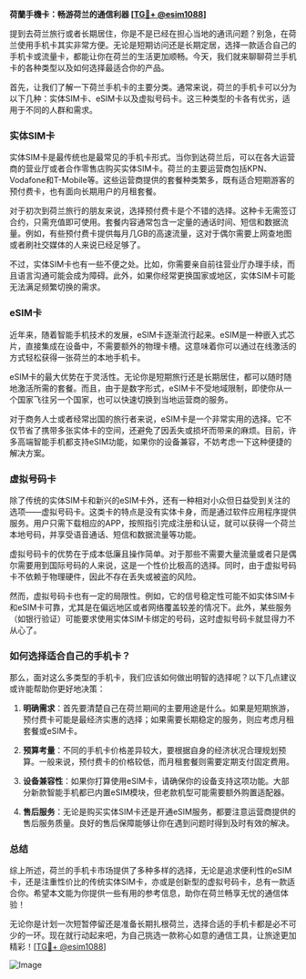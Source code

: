 **荷蘭手機卡：畅游荷兰的通信利器 [[TG💪+ @esim1088](https://t.me/s/esim1088)]**

提到去荷兰旅行或者长期居住，你是不是已经在担心当地的通讯问题？别急，在荷兰使用手机卡其实非常方便。无论是短期访问还是长期定居，选择一款适合自己的手机卡或流量卡，都能让你在荷兰的生活更加顺畅。今天，我们就来聊聊荷兰手机卡的各种类型以及如何选择最适合你的产品。

首先，让我们了解一下荷兰手机卡的主要分类。通常来说，荷兰的手机卡可以分为以下几种：实体SIM卡、eSIM卡以及虚拟号码卡。这三种类型的卡各有优劣，适用于不同的人群和需求。

### 实体SIM卡

实体SIM卡是最传统也是最常见的手机卡形式。当你到达荷兰后，可以在各大运营商的营业厅或者合作零售店购买实体SIM卡。荷兰的主要运营商包括KPN、Vodafone和T-Mobile等。这些运营商提供的套餐种类繁多，既有适合短期游客的预付费卡，也有面向长期用户的月租套餐。

对于初次到荷兰旅行的朋友来说，选择预付费卡是个不错的选择。这种卡无需签订合约，只需充值即可使用。套餐内容通常包含一定量的通话时间、短信和数据流量。例如，有些预付费卡提供每月几GB的高速流量，这对于偶尔需要上网查地图或者刷社交媒体的人来说已经足够了。

不过，实体SIM卡也有一些不便之处。比如，你需要亲自前往营业厅办理手续，而且语言沟通可能会成为障碍。此外，如果你经常更换国家或地区，实体SIM卡可能无法满足频繁切换的需求。

### eSIM卡

近年来，随着智能手机技术的发展，eSIM卡逐渐流行起来。eSIM是一种嵌入式芯片，直接集成在设备中，不需要额外的物理卡槽。这意味着你可以通过在线激活的方式轻松获得一张荷兰的本地手机卡。

eSIM卡的最大优势在于灵活性。无论你是短期旅行还是长期居住，都可以随时随地激活所需的套餐。而且，由于是数字形式，eSIM卡不受地域限制，即使你从一个国家飞往另一个国家，也可以快速切换到当地运营商的服务。

对于商务人士或者经常出国的旅行者来说，eSIM卡是一个非常实用的选择。它不仅节省了携带多张实体卡的空间，还避免了因丢失或损坏而带来的麻烦。目前，许多高端智能手机都支持eSIM功能，如果你的设备兼容，不妨考虑一下这种便捷的解决方案。

### 虚拟号码卡

除了传统的实体SIM卡和新兴的eSIM卡外，还有一种相对小众但日益受到关注的选项——虚拟号码卡。这类卡的特点是没有实体卡身，而是通过软件应用程序提供服务。用户只需下载相应的APP，按照指引完成注册和认证，就可以获得一个荷兰本地号码，并享受语音通话、短信和数据流量等功能。

虚拟号码卡的优势在于成本低廉且操作简单。对于那些不需要大量流量或者只是偶尔需要用到国际号码的人来说，这是一个性价比极高的选择。同时，由于虚拟号码卡不依赖于物理硬件，因此不存在丢失或被盗的风险。

然而，虚拟号码卡也有一定的局限性。例如，它的信号稳定性可能不如实体SIM卡和eSIM卡可靠，尤其是在偏远地区或者网络覆盖较差的情况下。此外，某些服务（如银行验证）可能要求使用实体SIM卡绑定的号码，这时虚拟号码卡就显得力不从心了。

### 如何选择适合自己的手机卡？

那么，面对这么多类型的手机卡，我们应该如何做出明智的选择呢？以下几点建议或许能帮助你更好地决策：

1. **明确需求**：首先要清楚自己在荷兰期间的主要用途是什么。如果是短期旅游，预付费卡可能是最经济实惠的选择；如果需要长期稳定的服务，则应考虑月租套餐或eSIM卡。

2. **预算考量**：不同的手机卡价格差异较大，要根据自身的经济状况合理规划预算。一般来说，预付费卡的价格较低，而月租套餐则需要定期支付固定费用。

3. **设备兼容性**：如果你打算使用eSIM卡，请确保你的设备支持这项功能。大部分新款智能手机都已内置eSIM模块，但老款机型可能需要额外购置适配器。

4. **售后服务**：无论是购买实体SIM卡还是开通eSIM服务，都要注意运营商提供的售后服务质量。良好的售后保障能够让你在遇到问题时得到及时有效的解决。

### 总结

综上所述，荷兰的手机卡市场提供了多种多样的选择，无论是追求便利性的eSIM卡，还是注重性价比的传统实体SIM卡，亦或是创新型的虚拟号码卡，总有一款适合你。希望本文能为你提供一些有用的参考信息，助你在荷兰畅享无忧的通信体验！

无论你是计划一次短暂停留还是准备长期扎根荷兰，选择合适的手机卡都是必不可少的一环。现在就行动起来吧，为自己挑选一款称心如意的通信工具，让旅途更加精彩！[[TG💪+ @esim1088](https://t.me/s/esim1088)]

![Image](https://i.postimg.cc/4NQfJmqS/Snipaste-2025-05-13-00-14-12.png)